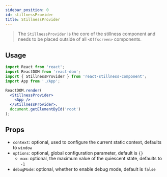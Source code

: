 ```yaml
---
sidebar_position: 0
id: stillnessProvider
title: StillnessProvider
---
```


> The `StillnessProvider` is the core of the stillness component and needs to be placed outside of all `<Offscreen>` components.

## Usage

```jsx
import React from 'react';
import ReactDOM from 'react-dom';
import { StillnessProvider } from 'react-stillness-component';
import App from './App';

ReactDOM.render(
  <StillnessProvider>
    <App />
  </StillnessProvider>，
  document.getElementById('root')
);
```

## Props

- `context`: optional, used to configure the current static context, defaults to `window`
- `options`: optional, global configuration parameter, default is `{}`
  - `max`: optional, the maximum value of the quiescent state, defaults to `-1`
- `debugMode`: optional, whether to enable debug mode, default is `false`